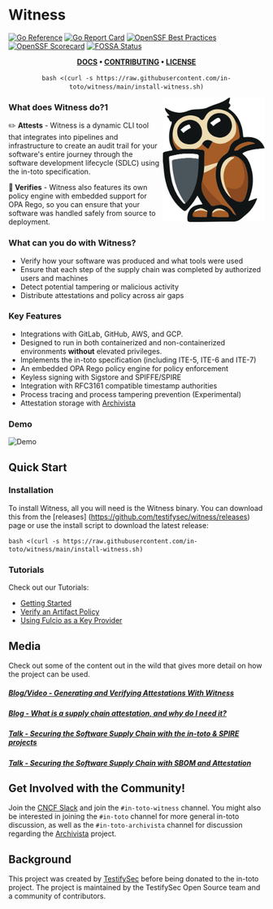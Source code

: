 # Witness
[![Go Reference](https://pkg.go.dev/badge/github.com/in-toto/witness.svg)](https://pkg.go.dev/github.com/in-toto/witness) [![Go Report Card](https://goreportcard.com/badge/github.com/in-toto/witness)](https://goreportcard.com/report/github.com/in-toto/witness) [![OpenSSF Best Practices](https://www.bestpractices.dev/projects/8164/badge)](https://www.bestpractices.dev/projects/8164) [![OpenSSF Scorecard](https://api.securityscorecards.dev/projects/github.com/in-toto/witness/badge)](https://securityscorecards.dev/viewer/?uri=github.com/in-toto/witness) [![FOSSA Status](https://app.fossa.com/api/projects/custom%2B41709%2Fgithub.com%2Fin-toto%2Fwitness.svg?type=shield&issueType=license)](https://app.fossa.com/projects/custom%2B41709%2Fgithub.com%2Fin-toto%2Fwitness?ref=badge_shield&issueType=license)

<center>

**[DOCS](https://witness.dev) •
[CONTRIBUTING](/CONTRIBUTING.md) •
[LICENSE](https://github.com/in-toto/witness/blob/main/LICENSE)**

`bash <(curl -s https://raw.githubusercontent.com/in-toto/witness/main/install-witness.sh)`
</center>

<img src="https://raw.githubusercontent.com/in-toto/witness/main/docs/assets/logo.png" align="right"
     alt="Witness project logo" width="200"></img>

### What does Witness do?1
✏️ **Attests** - <span class="tip-text">Witness is a dynamic CLI tool that integrates into pipelines and infrastructure to create an
audit trail for your software's entire journey through the software development lifecycle (SDLC) using the in-toto specification.</span>

**🧐 Verifies** - <span class="tip-text">Witness also features its own policy engine with embedded support for OPA Rego, so you can
ensure that your software was handled safely from source to deployment.</span>

### What can you do with Witness?
- Verify how your software was produced and what tools were used
- Ensure that each step of the supply chain was completed by authorized users and machines
- Detect potential tampering or malicious activity
- Distribute attestations and policy across air gaps

### Key Features
 - Integrations with GitLab, GitHub, AWS, and GCP.
 - Designed to run in both containerized and non-containerized environments **without** elevated privileges.
 - Implements the in-toto specification (including ITE-5, ITE-6 and ITE-7)
 - An embedded OPA Rego policy engine for policy enforcement
 - Keyless signing with Sigstore and SPIFFE/SPIRE
 - Integration with RFC3161 compatible timestamp authorities
 - Process tracing and process tampering prevention (Experimental)
- Attestation storage with [Archivista](https://github.com/in-toto/archivista)

### Demo
![Demo][demo]

## Quick Start

### Installation
To install Witness, all you will need is the Witness binary. You can download this from the [releases]
(https://github.com/testifysec/witness/releases) page or use the install script to download the
latest release:
```
bash <(curl -s https://raw.githubusercontent.com/in-toto/witness/main/install-witness.sh)
```

### Tutorials
Check out our Tutorials:

- [Getting Started](docs/tutorials/getting-started.md)
- [Verify an Artifact Policy](docs/tutorials/artifact-policy.md)
- [Using Fulcio as a Key Provider](docs/tutorials/artifact-policy.md)

## Media
Check out some of the content out in the wild that gives more detail on how the project can be used.

##### [Blog/Video - Generating and Verifying Attestations With Witness](https://www.testifysec.com/blog/attestations-with-witness/)
##### [Blog - What is a supply chain attestation, and why do I need it?](https://www.testifysec.com/blog/what-is-a-supply-chain-attestation/)
##### [Talk - Securing the Software Supply Chain with the in-toto & SPIRE projects](https://www.youtube.com/watch?v=4lFbdkB62QI)
##### [Talk - Securing the Software Supply Chain with SBOM and Attestation](https://www.youtube.com/watch?v=wX6aTZfpJv0)

## Get Involved with the Community!
Join the [CNCF Slack](https://slack.cncf.io/) and join the `#in-toto-witness` channel. You might also be interested in joining the `#in-toto` channel for more general in-toto discussion, as well as
the `#in-toto-archivista` channel for discussion regarding the [Archivista](https://github.com/in-toto/archivista) project.

## Background
This project was created by [TestifySec](https://www.testifysec.com/) before being donated to the in-toto project. The project is maintained by the TestifySec Open Source team and a community of contributors.

[demo]: https://raw.githubusercontent.com/in-toto/witness/main/docs/assets/demo.gif "Demo"
